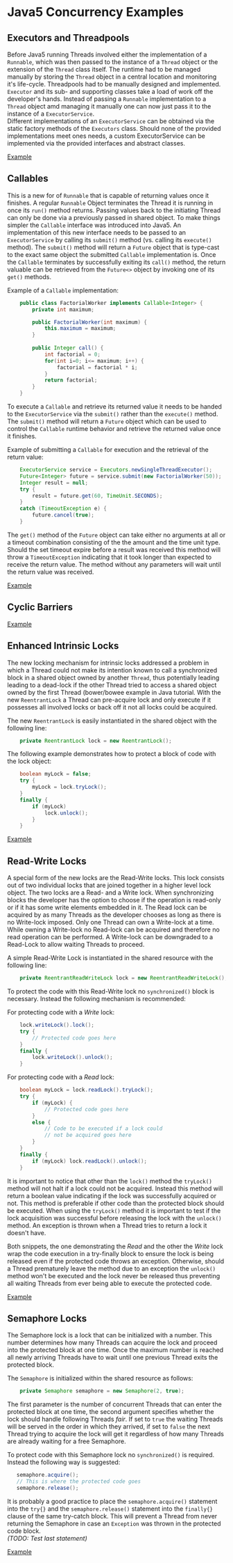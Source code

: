 Java5 Concurrency Examples
==========================

## Executors and Threadpools
Before Java5 running Threads involved either the implementation of a `Runnable`, which was then passed to the instance
of a `Thread` object or the extension of the `Thread` class itself. The runtime had to be managed manually by storing
the `Thread` object in a central location and monitoring it's life-cycle. Threadpools had to be manually designed
and implemented. `Executor` and its sub- and supporting classes take a load of work off the developer's hands. Instead
of passing a `Runnable` implementation to a `Thread` object amd managing it manually one can now just pass it to
the instance of a `ExecutorService`.  
Different implementations of an `ExecutorService` can be obtained via the static factory methods of the `Executors`
class. Should none of the provided implementations meet ones needs, a custom ExecutorService can be implemented via
the provided interfaces and abstract classes.

[Example](ExampleExecutor.java)

## Callables
This is a new for of `Runnable` that is capable of returning values once it finishes. A regular `Runnable` Object
terminates the Thread it is running in once its `run()` method returns. Passing values back to the initiating Thread
can only be done via a previously passed in shared object. To make things simpler the `Callable` interface was 
introduced into Java5. An implementation of this new interface needs to be passed to an `ExecutorService` by calling
its `submit()` method (vs. calling its `execute()` method). The `submit()` method will return a `Future` object that
is type-cast to the exact same object the submitted `Callable` implementation is. Once the `Callable` terminates by
successfully exiting its `call()` method, the return valuable can be retrieved from the `Future<>` object by invoking
one of its `get()` methods.
  
Example of a `Callable` implementation:  
```java
    public class FactorialWorker implements Callable<Integer> {
        private int maximum;

        public FactorialWorker(int maximum) {
            this.maximum = maximum;
        }
        
        public Integer call() {
            int factorial = 0;
            for(int i=0; i<= maximum; i++) {
                factorial = factorial * i;
            }
            return factorial;
        }
    }
```  
  
To execute a `Callable` and retrieve its returned value it needs to be handed to the `ExecutorService` via the
`submit()` rather than the `execute()` method. The `submit()` method will return a `Future` object which can be used to
control the `Callable` runtime behavior and retrieve the returned value once it finishes.
  
Example of submitting a `Callable` for execution and the retrieval of the return value:  
```java
    ExecutorService service = Executors.newSingleThreadExecutor();
    Future<Integer> future = service.submit(new FactorialWorker(50));
    Integer result = null;
    try {
        result = future.get(60, TimeUnit.SECONDS);
    }
    catch (TimeoutException e) {
        future.cancel(true);
    }
```  
The `get()` method of the `Future` object can take either no arguments at all or a timeout combination consisting of the the amount and the time unit type. Should the set timeout expire before a result was received this method will throw a `TimeoutException` indicating that it took longer than expected to receive the return value. The method without any parameters will wait until the return value was received.
  
[Example](ExampleCallable.java)

## Cyclic Barriers
[Example](ExampleCyclicBarrier.java)

## Enhanced Intrinsic Locks
The new locking mechanism for intrinsic locks addressed a problem in which a Thread could not make its intention known
to call a synchronized block in a shared object owned by another `Thread`, thus potentially leading leading to a
dead-lock if the other Thread tried to access a shared object owned by the first Thread (bower/bowee example in Java
tutorial. With the new `ReentrantLock` a Thread can pre-acquire lock and only execute if it possesses all involved locks
or back off it not all locks could be acquired. 

The new `ReentrantLock` is easily instantiated in the shared object with the following line:  
```java
    private ReentrantLock lock = new ReentrantLock();
```  
  
The following example demonstrates how to protect a block of code with the lock object:  
```java
    boolean myLock = false;
    try {
        myLock = lock.tryLock();
    }
    finally {
        if (myLock)
            lock.unlock();
        }
    }
```

[Example](ExampleLock.java)

## Read-Write Locks
A special form of the new locks are the Read-Write locks. This lock consists out of two individual locks that are joined
together in a higher level lock object. The two locks are a Read- and a Write lock. When synchronizing blocks the
developer has the option to choose if the operation is read-only or if it has some write elements embedded in it. The
Read lock can be acquired by as many Threads as the developer chooses as long as there is no Write-lock imposed. Only
one Thread can own a Write-lock at a time. While owning a Write-lock no Read-lock can be acquired and therefore no read
operation can be performed. A Write-lock can be downgraded to a Read-Lock to allow waiting Threads to proceed.

A simple Read-Write Lock is instantiated in the shared resource with the following line:  
  
```java
    private ReentrantReadWriteLock lock = new ReentrantReadWriteLock();
```  
  
To protect the code with this Read-Write lock no `synchronized()` block is necessary. Instead the following mechanism
is recommended:

For protecting code with a _Write_ lock:  
```java
    lock.writeLock().lock();
    try {
        // Protected code goes here
    }
    finally {
        lock.writeLock().unlock();
    }
```
  
For protecting code with a _Read_ lock:  
```java
    boolean myLock = lock.readLock().tryLock();
    try {
        if (myLock) {
            // Protected code goes here
        }
        else {
            // Code to be executed if a lock could
            // not be acquired goes here
        }
    }
    finally {
        if (myLock) lock.readLock().unlock();
    }
```  
  
It is important to notice that other than the `lock()` method the `tryLock()` method will not halt if a lock could not
be acquired. Instead this method will return a boolean value indicating if the lock was successfully acquired or not.
This method is preferable if other code than the protected block should be executed. When using the `tryLock()` method
it is important to test if the lock acquisition was successful before releasing the lock with the `unlock()` method.
An exception is thrown when a Thread tries to return a lock it doesn't have.  
  
Both snippets, the one demonstrating the _Read_ and the other the _Write_ lock wrap the code execution in a try-finally 
block to ensure the lock is being released even if the protected code throws an exception. Otherwise, should a Thread
prematurely leave the method due to an exception the `unlock()` method won't be executed and the lock never be released
thus preventing all waiting Threads from ever being able to execute the protected code.

[Example](ExampleLockReadWrite.java)

## Semaphore Locks
The Semaphore lock is a lock that can be initialized with a number. This number determines how many Threads can acquire
the lock and proceed into the protected block at one time. Once the maximum number is reached all newly arriving
Threads have to wait until one previous Thread exits the protected block.

The `Semaphore` is initialized within the shared resource as follows:
  
```java
    private Semaphore semaphore = new Semaphore(2, true);
```
  
The first parameter is the number of concurrent Threads that can enter the protected block at one time, the
second argument specifies whether the lock should handle following Threads _fair_. If set to `true` the waiting Threads
will be served in the order in which they arrived, if set to `false` the next Thread trying to acquire the lock will 
get it regardless of how many Threads are already waiting for a free Semaphore.
  
To protect code with this Semaphore lock no `synchronized()` is required. Instead the following way is suggested:
  
```java
   semaphore.acquire();
   // This is where the protected code goes
   semaphore.release();
```
  
It is probably a good practice to place the `semaphore.acquire()` statement into the `try{}` and the 
`semaphore.release()` statement into the `finally{}` clause of the same try-catch block. This will prevent a Thread from 
never returning the Semaphore in case an `Exception` was thrown in the protected code block.  
_(TODO: Test last statement)_   

[Example](ExampleSemaphore.java)
